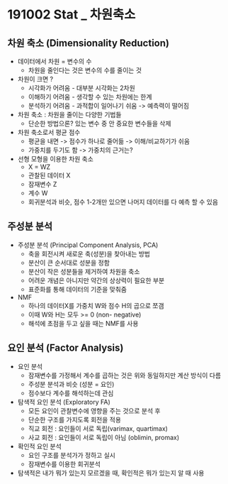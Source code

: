# 191002 Stat _ 차원축소

## 차원 축소 (Dimensionality Reduction)
* 데이터에서 차원 = 변수의 수
    * 차원을 줄인다는 것은 변수의 수를 줄이는 것
* 차원이 크면 ?
    * 시각화가 어려움 - 대부분 시각화는 2차원
    * 이해하기 어려움 - 생각할 수 있는 차원에는 한계
    * 분석하기 어려움 - 과적합이 일어나기 쉬움 -> 예측력이 떨어짐
* 차원 축소 : 차원을 줄이는 다양한 기법들
    * 단순한 방법으론? 있는 변수 중 안 중요한 변수들을 삭제 
* 차원 축소로서 평균 점수
    * 평균을 내면 -> 점수가 하나로 줄어듦 -> 이해/비교하기가 쉬움
    * 가중치를 두기도 함 -> 가중치의 근거는?
* 선형 모형을 이용한 차원 축소
    * X = WZ
    * 관찰된 데이터 X
    * 잠재변수 Z
    * 계수 W
    * 회귀분석과 비슷, 점수 1-2개만 있으면 나머지 데이터를 다 예측 할 수 있음

## 주성분 분석
* 주성분 분석 (Principal Component Analysis, PCA)
    * 축을 회전시켜 새로운 축(성분)을 찾아내는 방법
    * 분산이 큰 순서대로 성분을 정함
    * 분산이 작은 성분들을 제거하여 차원을 축소
    * 어려운 개념은 아니지만 약간의 상상력이 필요한 부분
    * 표준화를 통해 데이터의 기준을 맞춰줌
* NMF 
    * 하나의 데이터X를 가중치 W와 점수 H의 곱으로 쪼갬
    * 이때 W와 H는 모두 >= 0 (non- negative)
    * 해석에 초점을 두고 싶을 때는 NMF를 사용

## 요인 분석 (Factor Analysis)
* 요인 분석
    * 잠재변수를 가정해서 계수를 곱하는 것은 위와 동일하지만 계산 방식이 다름
    * 주성분 분석과 비슷 (성분 = 요인)
    * 점수보다 계수를 해석하는데 관심
* 탐색적 요인 분석 (Exploratory FA)
    - 모든 요인이 관찰변수에 영향을 주는 것으로 분석 후 
    - 단순한 구조를 가지도록 회전을 적용
    - 직교 회전 : 요인들이 서로 독립(varimax, quartimax)
    - 사교 회전 : 요인들이 서로 독립이 아님 (oblimin, promax)
* 확인적 요인 분석
    - 요인 구조를 분석가가 정하고 실시
    - 잠재변수를 이용한 회귀분석
* 탐색적은 내가 뭐가 있는지 모르겠을 때, 확인적은 뭐가 있는지 알 때 사용
